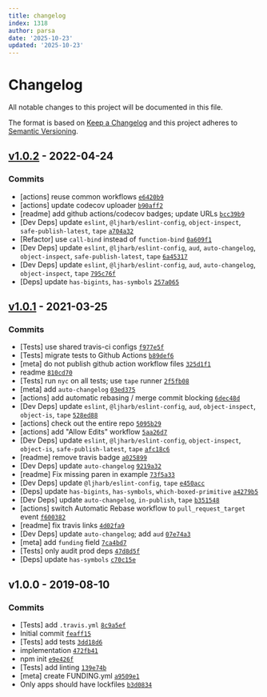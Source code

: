 ```yaml
---
title: changelog
index: 1318
author: parsa
date: '2025-10-23'
updated: '2025-10-23'
---
```

# Changelog

All notable changes to this project will be documented in this file.

The format is based on [Keep a Changelog](https://keepachangelog.com/en/1.0.0/)
and this project adheres to [Semantic Versioning](https://semver.org/spec/v2.0.0.html).

## [v1.0.2](https://github.com/ljharb/unbox-primitive/compare/v1.0.1...v1.0.2) - 2022-04-24

### Commits

- [actions] reuse common workflows [`e6420b9`](https://github.com/ljharb/unbox-primitive/commit/e6420b94eed3558ef3ecddbd3d85fe2f400d1db1)
- [actions] update codecov uploader [`b90aff2`](https://github.com/ljharb/unbox-primitive/commit/b90aff2b17b70c1a7200eb5faa3f9e64ebf055f9)
- [readme] add github actions/codecov badges; update URLs [`bcc39b9`](https://github.com/ljharb/unbox-primitive/commit/bcc39b9d6d101bad199c95604f94999f80d6da97)
- [Dev Deps] update `eslint`, `@ljharb/eslint-config`, `object-inspect`, `safe-publish-latest`, `tape` [`a704a32`](https://github.com/ljharb/unbox-primitive/commit/a704a32ec4af43cd0631317ae3a537012adc1610)
- [Refactor] use `call-bind` instead of `function-bind` [`0a609f1`](https://github.com/ljharb/unbox-primitive/commit/0a609f1be6269cbf501482aacd9a0a1bd8596108)
- [Dev Deps] update `eslint`, `@ljharb/eslint-config`, `aud`, `auto-changelog`, `object-inspect`, `safe-publish-latest`, `tape` [`6a45317`](https://github.com/ljharb/unbox-primitive/commit/6a4531757d74af97c9d0770b102f81ce6ff0a8dc)
- [Dev Deps] update `eslint`, `@ljharb/eslint-config`, `aud`, `auto-changelog`, `object-inspect`, `tape` [`795c76f`](https://github.com/ljharb/unbox-primitive/commit/795c76f14c4df3c7ae934f7b14a98c07951ea9c7)
- [Deps] update `has-bigints`, `has-symbols` [`257a065`](https://github.com/ljharb/unbox-primitive/commit/257a065496b4190c296d674bff342ea40cf8e176)

## [v1.0.1](https://github.com/ljharb/unbox-primitive/compare/v1.0.0...v1.0.1) - 2021-03-25

### Commits

- [Tests] use shared travis-ci configs [`f977e5f`](https://github.com/ljharb/unbox-primitive/commit/f977e5f8fa532dbc519bd78a48cf4b81c14720fe)
- [Tests] migrate tests to Github Actions [`b89def6`](https://github.com/ljharb/unbox-primitive/commit/b89def60908a236aa1b5c756426f7cc61cf458dd)
- [meta] do not publish github action workflow files [`325d1f1`](https://github.com/ljharb/unbox-primitive/commit/325d1f1836cecbe57ee148545de5aefcbe7a7dce)
- readme [`810cd70`](https://github.com/ljharb/unbox-primitive/commit/810cd70f7b3c670cd55eae64466c89595175ee2a)
- [Tests] run `nyc` on all tests; use `tape` runner [`2f5fb08`](https://github.com/ljharb/unbox-primitive/commit/2f5fb08930c8f8e5e069ac61891dc9bd76cb762b)
- [meta] add `auto-changelog` [`03ed375`](https://github.com/ljharb/unbox-primitive/commit/03ed3759284493f19323eb0500f726d0851fc085)
- [actions] add automatic rebasing / merge commit blocking [`6dec48d`](https://github.com/ljharb/unbox-primitive/commit/6dec48daa357fa79a5cac1add9ca33f7b56276cc)
- [Dev Deps] update `eslint`, `@ljharb/eslint-config`, `aud`, `object-inspect`, `object-is`, `tape` [`528ed88`](https://github.com/ljharb/unbox-primitive/commit/528ed8826664b67f7eaf1fe7e2031c063b2d315f)
- [actions] check out the entire repo [`5095b29`](https://github.com/ljharb/unbox-primitive/commit/5095b2981f44a78b3f9bfaa1a526f17a6823e383)
- [actions] add "Allow Edits" workflow [`5aa26d7`](https://github.com/ljharb/unbox-primitive/commit/5aa26d7f0c32e0e78ba4bf3e5f9abb5478fd97fa)
- [Dev Deps] update `eslint`, `@ljharb/eslint-config`, `object-inspect`, `object-is`, `safe-publish-latest`, `tape` [`afc18c6`](https://github.com/ljharb/unbox-primitive/commit/afc18c6cb59cbb6b514e0d8004c6fd264e2a27eb)
- [readme] remove travis badge [`a025899`](https://github.com/ljharb/unbox-primitive/commit/a0258997a21604e1266840e6d167f0a870966e9b)
- [Dev Deps] update `auto-changelog` [`9219a32`](https://github.com/ljharb/unbox-primitive/commit/9219a32844b2ce3ed0a7ea12a5910a3e92424e4e)
- [readme] Fix missing paren in example [`73f5a33`](https://github.com/ljharb/unbox-primitive/commit/73f5a3340ca1ab6c227ed4632117d816d5e35317)
- [Dev Deps] update `@ljharb/eslint-config`, `tape` [`e450acc`](https://github.com/ljharb/unbox-primitive/commit/e450accb54ab452f240768a5f0a98e5887b0ba8c)
- [Deps] update `has-bigints`, `has-symbols`, `which-boxed-primitive` [`a4279b5`](https://github.com/ljharb/unbox-primitive/commit/a4279b504732002074e5dcb9c5509038d605f563)
- [Dev Deps] update `auto-changelog`, `in-publish`, `tape` [`b351548`](https://github.com/ljharb/unbox-primitive/commit/b351548d31789c0d0af4c3bce55c2bdefe51b40f)
- [actions] switch Automatic Rebase workflow to `pull_request_target` event [`f600382`](https://github.com/ljharb/unbox-primitive/commit/f600382db83025270969354ac52a72aadb0a7ffa)
- [readme] fix travis links [`4d02fa9`](https://github.com/ljharb/unbox-primitive/commit/4d02fa9a4990812b048f8aefe6e46be80b68beef)
- [Dev Deps] update `auto-changelog`; add `aud` [`07e74a3`](https://github.com/ljharb/unbox-primitive/commit/07e74a3ca90688122593095849757e3c05c46db0)
- [meta] add `funding` field [`7ca4bd7`](https://github.com/ljharb/unbox-primitive/commit/7ca4bd71196e90a2fc9c7cb0ef4e30f949d5a853)
- [Tests] only audit prod deps [`47d8d5f`](https://github.com/ljharb/unbox-primitive/commit/47d8d5fbd58bf472e7e83f79ccef7e8379d06b35)
- [Deps] update `has-symbols` [`c70c15e`](https://github.com/ljharb/unbox-primitive/commit/c70c15e924191d11a271cff25bde657b0c3c3016)

## v1.0.0 - 2019-08-10

### Commits

- [Tests] add `.travis.yml` [`8c9a5ef`](https://github.com/ljharb/unbox-primitive/commit/8c9a5efdb54be4866e2884bf32cbe830788b2c2a)
- Initial commit [`feaff15`](https://github.com/ljharb/unbox-primitive/commit/feaff159eb999adc8763ff3e51d2d3d56d6164f8)
- [Tests] add tests [`3dd18d6`](https://github.com/ljharb/unbox-primitive/commit/3dd18d65748efb4af9b8ca66f8d8c5521d8f2dec)
- implementation [`472fb41`](https://github.com/ljharb/unbox-primitive/commit/472fb41d049ddee80ebf3219a5837e639a6e9341)
- npm init [`e9e426f`](https://github.com/ljharb/unbox-primitive/commit/e9e426fc90b9a3f07ffc48db75f78c414f77bc2b)
- [Tests] add linting [`139e74b`](https://github.com/ljharb/unbox-primitive/commit/139e74b94cdfd187b43b24de76c6d84af21ee467)
- [meta] create FUNDING.yml [`a9509e1`](https://github.com/ljharb/unbox-primitive/commit/a9509e122163e2b9d98af421e5c0575df36e2310)
- Only apps should have lockfiles [`b3d0834`](https://github.com/ljharb/unbox-primitive/commit/b3d0834d69dcbf4cbc1e61ccfaef05acf96cf630)
